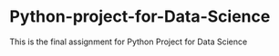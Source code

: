 # Python-project-for-Data-Science
This is the final assignment for Python Project for Data Science 
